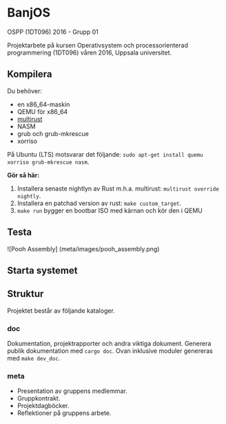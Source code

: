 # BanjOS

OSPP (1DT096) 2016 - Grupp 01

Projektarbete på kursen Operativsystem och processorienterad
programmering (1DT096) våren 2016, Uppsala universitet.



## Kompilera

Du behöver:
- en x86_64-maskin
- QEMU för x86_64
- [multirust](https://github.com/brson/multirust)
- NASM
- grub och grub-mkrescue
- xorriso

På Ubuntu (LTS) motsvarar det följande: `sudo apt-get install quemu xorriso grub-mkrescue nasm`.

**Gör så här:**

1. Installera senaste nightlyn av Rust m.h.a. multirust: `multirust override nightly`.
2. Installera en patchad version av rust: `make custom_target`.
3. `make run` bygger en bootbar ISO med kärnan och kör den i QEMU

## Testa
![Pooh Assembly]
(meta/images/pooh_assembly.png)

## Starta systemet


## Struktur

Projektet består av följande kataloger.

### doc

Dokumentation, projektrapporter och andra viktiga dokument.
Generera publik dokumentation med `cargo doc`.
Ovan inklusive moduler genereras med `make dev_doc`.

### meta

- Presentation av gruppens medlemmar.
- Gruppkontrakt.
- Projektdagböcker.
- Reflektioner på gruppens arbete.

